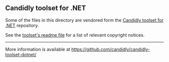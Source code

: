 ﻿## Candidly toolset for .NET

Some of the files in this directory are vendored form the [Candidly toolset for .NET](https://github.com/candidly/candidly-toolset-dotnet) repository.

See the [toolset's readme file](https://github.com/candidly/candidly-toolset-dotnet/blob/bd961c3ab9a9773c4e3c13f9e1bceab49f6cb7d5/README.md) for a list of relevant copyright notices.

---
More information is available at https://github.com/candidly/candidly-toolset-dotnet/